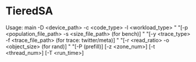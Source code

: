 # TieredSA

Usage: main -D <device_path> -c <code_type> -l <workload_type> "
                   "[-p <population_file_path> -s <size_file_path> (for bench)] "
                   "[-y <trace_type> -f <trace_file_path> (for trace: twitter/meta)] "
                   "[-r <read_ratio> -o <object_size> (for rand)] "
                   "[-P (prefill)] [-z <zone_num>] [-t <thread_num>] [-T <run_time>]
